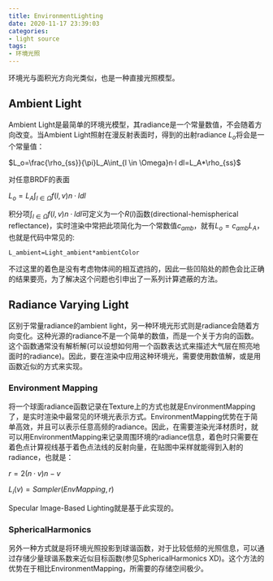 ```yaml
---
title: EnvironmentLighting
date: 2020-11-17 23:39:03
categories: 
- light source
tags: 
- 环境光照
---
```


环境光与面积光方向光类似，也是一种直接光照模型。

## Ambient Light

Ambient Light是最简单的环境光模型，其radiance是一个常量数值，不会随着方向改变。当Ambient Light照射在漫反射表面时，得到的出射radiance $L_o$将会是一个常量值：

$L_o=\frac{\rho_{ss}}{\pi}L_A\int_{l \in \Omega}n·l dl=L_A*\rho_{ss}$

对任意BRDF的表面

$L_o=L_A\int_{l \in \Omega}f(l,v) n·l dl$

积分项$\int_{l \in \Omega}f(l,v) n·l dl$可定义为一个$R(l)$函数(directional-hemispherical reflectance)，实时渲染中常把此项简化为一个常数值$c_{amb}$，就有$L_o=c_{amb}L_A$，也就是代码中常见的:

```CG
L_ambient=Light_ambient*ambientColor
```

不过这里的着色是没有考虑物体间的相互遮挡的，因此一些凹陷处的颜色会比正确的结果要亮，为了解决这个问题也引申出了一系列计算遮蔽的方法。

## Radiance Varying Light

区别于常量radiance的ambient light，另一种环境光形式则是radiance会随着方向变化。这种光源的radiance不是一个简单的数值，而是一个关于方向的函数。这个函数通常没有解析解(可以设想如何用一个函数表达式来描述大气层在照亮地面时的radiance)。因此，要在渲染中应用这种环境光，需要使用数值解，或是用函数近似的方式来实现。

### Environment Mapping 

将一个球面radiance函数记录在Texture上的方式也就是EnvironmentMapping了，是实时渲染中最常见的环境光表示方式。EnvironmentMapping优势在于简单高效，并且可以表示任意高频的radiance。因此，在需要渲染光泽材质时，就可以用EnvironmentMapping来记录周围环境的radiance信息，着色时只需要在着色点计算视线基于着色点法线的反射向量，在贴图中采样就能得到入射的radiance，也就是：

$r=2(n·v)n-v$

$L_i(v)=Sampler(EnvMapping,r)$

Specular Image-Based Lighting就是基于此实现的。

### SphericalHarmonics 

另外一种方式就是将环境光照投影到球谐函数，对于比较低频的光照信息，可以通过存储少量球谐系数来近似目标函数(参见SphericalHarmonics XD)。这个方法的优势在于相比EnvironmentMapping，所需要的存储空间极少。